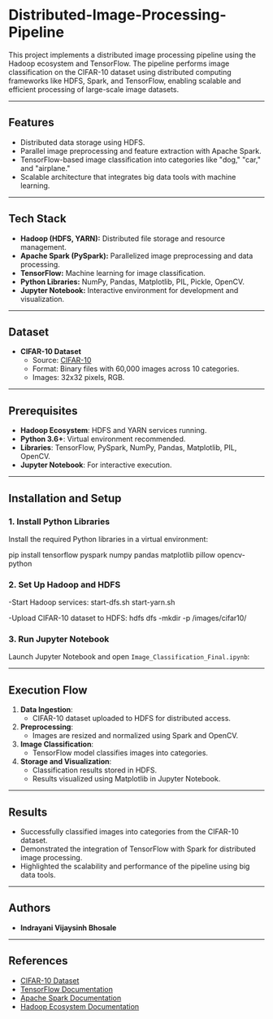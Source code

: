 # Distributed-Image-Processing-Pipeline

This project implements a distributed image processing pipeline using the Hadoop ecosystem and TensorFlow. The pipeline performs image classification on the CIFAR-10 dataset using distributed computing frameworks like HDFS, Spark, and TensorFlow, enabling scalable and efficient processing of large-scale image datasets.

---

## Features
- Distributed data storage using HDFS.
- Parallel image preprocessing and feature extraction with Apache Spark.
- TensorFlow-based image classification into categories like "dog," "car," and "airplane."
- Scalable architecture that integrates big data tools with machine learning.

---

## Tech Stack
- **Hadoop (HDFS, YARN):** Distributed file storage and resource management.
- **Apache Spark (PySpark):** Parallelized image preprocessing and data processing.
- **TensorFlow:** Machine learning for image classification.
- **Python Libraries:** NumPy, Pandas, Matplotlib, PIL, Pickle, OpenCV.
- **Jupyter Notebook:** Interactive environment for development and visualization.

---

## Dataset
- **CIFAR-10 Dataset**
  - Source: [CIFAR-10](https://www.cs.toronto.edu/~kriz/cifar.html)
  - Format: Binary files with 60,000 images across 10 categories.
  - Images: 32x32 pixels, RGB.

---

## Prerequisites
- **Hadoop Ecosystem**: HDFS and YARN services running.
- **Python 3.6+**: Virtual environment recommended.
- **Libraries**: TensorFlow, PySpark, NumPy, Pandas, Matplotlib, PIL, OpenCV.
- **Jupyter Notebook**: For interactive execution.

---

## Installation and Setup

### 1. Install Python Libraries
Install the required Python libraries in a virtual environment:

pip install tensorflow pyspark numpy pandas matplotlib pillow opencv-python


### 2. Set Up Hadoop and HDFS
-Start Hadoop services:
start-dfs.sh
start-yarn.sh

-Upload CIFAR-10 dataset to HDFS:
hdfs dfs -mkdir -p /images/cifar10/

### 3. Run Jupyter Notebook
Launch Jupyter Notebook and open `Image_Classification_Final.ipynb`:

---

## Execution Flow
1. **Data Ingestion**:
   - CIFAR-10 dataset uploaded to HDFS for distributed access.
2. **Preprocessing**:
   - Images are resized and normalized using Spark and OpenCV.
3. **Image Classification**:
   - TensorFlow model classifies images into categories.
4. **Storage and Visualization**:
   - Classification results stored in HDFS.
   - Results visualized using Matplotlib in Jupyter Notebook.

---

## Results
- Successfully classified images into categories from the CIFAR-10 dataset.
- Demonstrated the integration of TensorFlow with Spark for distributed image processing.
- Highlighted the scalability and performance of the pipeline using big data tools.

---

## Authors
- **Indrayani Vijaysinh Bhosale**

---

## References
- [CIFAR-10 Dataset](https://www.cs.toronto.edu/~kriz/cifar.html)
- [TensorFlow Documentation](https://www.tensorflow.org/)
- [Apache Spark Documentation](https://spark.apache.org/docs/latest/)
- [Hadoop Ecosystem Documentation](https://hadoop.apache.org/)

